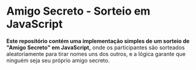 
# Amigo Secreto - Sorteio em JavaScript
**Este repositório contém uma implementação simples de um sorteio de "Amigo Secreto" em JavaScript,** 
onde os participantes são sorteados aleatoriamente para tirar nomes uns dos outros, e a lógica garante que ninguém seja seu próprio amigo secreto.
